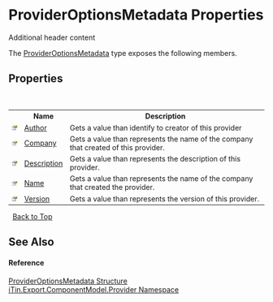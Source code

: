 # ProviderOptionsMetadata Properties
Additional header content 

The <a href="T_iTin_Export_ComponentModel_Provider_ProviderOptionsMetadata">ProviderOptionsMetadata</a> type exposes the following members.


## Properties
&nbsp;<table><tr><th></th><th>Name</th><th>Description</th></tr><tr><td>![Public property](media/pubproperty.gif "Public property")</td><td><a href="P_iTin_Export_ComponentModel_Provider_ProviderOptionsMetadata_Author">Author</a></td><td>
Gets a value than identify to creator of this provider</td></tr><tr><td>![Public property](media/pubproperty.gif "Public property")</td><td><a href="P_iTin_Export_ComponentModel_Provider_ProviderOptionsMetadata_Company">Company</a></td><td>
Gets a value than represents the name of the company that created of this provider.</td></tr><tr><td>![Public property](media/pubproperty.gif "Public property")</td><td><a href="P_iTin_Export_ComponentModel_Provider_ProviderOptionsMetadata_Description">Description</a></td><td>
Gets a value than represents the description of this provider.</td></tr><tr><td>![Public property](media/pubproperty.gif "Public property")</td><td><a href="P_iTin_Export_ComponentModel_Provider_ProviderOptionsMetadata_Name">Name</a></td><td>
Gets a value than represents the name of the company that created the provider.</td></tr><tr><td>![Public property](media/pubproperty.gif "Public property")</td><td><a href="P_iTin_Export_ComponentModel_Provider_ProviderOptionsMetadata_Version">Version</a></td><td>
Gets a value than represents the version of this provider.</td></tr></table>&nbsp;
<a href="#provideroptionsmetadata-properties">Back to Top</a>

## See Also


#### Reference
<a href="T_iTin_Export_ComponentModel_Provider_ProviderOptionsMetadata">ProviderOptionsMetadata Structure</a><br /><a href="N_iTin_Export_ComponentModel_Provider">iTin.Export.ComponentModel.Provider Namespace</a><br />